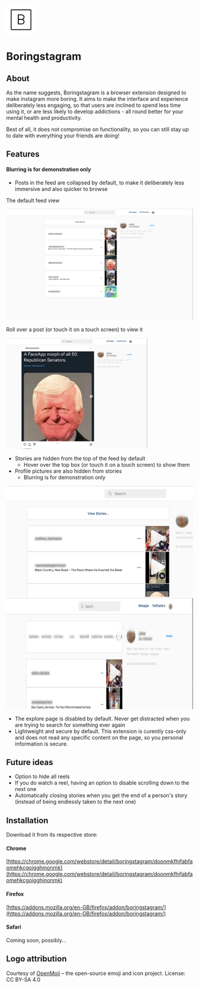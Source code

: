 <img src="./b.128.png" alt="B logo" height="80">

# Boringstagram

## About

As the name suggests, Boringstagram is a browser extension designed to make instagram more boring. It aims to make the interface and experience deliberately less engaging, so that users are inclined to spend less time using it, or are less likely to develop addictions - all round better for your mental health and productivity.

Best of all, it does not compromise on functionality, so you can still stay up to date with everything your friends are doing!

## Features

#### Blurring is for demonstration only

- Posts in the feed are collapsed by default, to make it deliberately less immersive and also
  quicker to browse

The default feed view

<img src="./screenshots/default_view.png" alt="Default feed view" height="300">

Roll over a post (or touch it on a touch screen) to view it

<img src="./screenshots/expanded_post.png" alt="Expanded post" height="300">

- Stories are hidden from the top of the feed by default
  - Hover over the top box (or touch it on a touch screen) to show them
- Profile pictures are also hidden from stories
  - Blurring is for demonstration only

<img src="./screenshots/hidden_stories.png" alt="Hidden stories" height="300">

<img src="./screenshots/visible_stories.png" alt="Visible stories" height="300">

- The explore page is disabled by default. Never get distracted when you are trying to search for
  something ever again
- Lightweight and secure by default. This extension is curently css-only and does not read any
  specific content on the page, so you personal information is secure.

## Future ideas

- Option to hide all reels
- If you do watch a reel, having an option to disable scrolling down to the next one
- Automatically closing stories when you get the end of a person's story (instead of being endlessly
  taken to the next one)

## Installation

Download it from its respective store:

#### Chrome

[https://chrome.google.com/webstore/detail/boringstagram/doonmkfhjfabfaomehkcgoigghjnonmk](https://chrome.google.com/webstore/detail/boringstagram/doonmkfhjfabfaomehkcgoigghjnonmk)

#### Firefox

[https://addons.mozilla.org/en-GB/firefox/addon/boringstagram/](https://addons.mozilla.org/en-GB/firefox/addon/boringstagram/)

#### Safari

Coming soon, possibly...

## Logo attribution

Courtesy of [OpenMoji](https://openmoji.org/) – the open-source emoji and icon project. License: CC BY-SA 4.0
